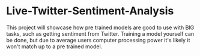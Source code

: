 # Live-Twitter-Sentiment-Analysis
This project will showcase how pre trained models are good to use with BIG tasks, such as getting sentiment from Twitter. Training a model yourself can be done, but due to average users computer processing power it's likely it won't match up to a pre trained model.
